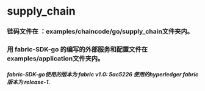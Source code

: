 # supply_chain
### 链码文件在 ：examples/chaincode/go/supply_chain文件夹内。
### 用 fabric-SDK-go 的编写的外部服务和配置文件在examples/application文件夹内。
##### fabric-SDK-go使用的版本为 fabric v1.0: 5ac5226 使用的hyperledger fabric版本为 release-1.
